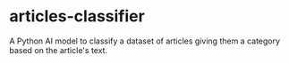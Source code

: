 # articles-classifier
A Python AI model to classify a dataset of articles giving them a category based on the article's text.
